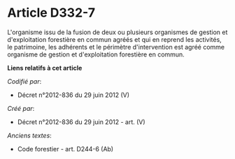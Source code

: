 # Article D332-7

L'organisme issu de la fusion de deux ou plusieurs organismes de gestion et d'exploitation forestière en commun agréés et qui
en reprend les activités, le patrimoine, les adhérents et le périmètre d'intervention est agréé comme organisme de gestion et
d'exploitation forestière en commun.

**Liens relatifs à cet article**

_Codifié par_:

  - Décret n°2012-836 du 29 juin 2012 (V)

_Créé par_:

  - Décret n°2012-836 du 29 juin 2012 - art. (V)

_Anciens textes_:

  - Code forestier - art. D244-6 (Ab)
